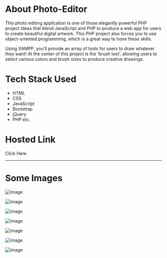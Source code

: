 # About Photo-Editor
This photo editing application is one of those elegantly powerful PHP project ideas that blend JavaScript and PHP to produce a web app for users to create beautiful digital artwork. This PHP project also forces you to use object-oriented programming, which is a great way to hone these skills.

Using XAMPP, you’ll provide an array of tools for users to draw whatever they want! At the center of this project is the ‘brush tool’, allowing users to select various colors and brush sizes to produce creative drawings.

# Tech Stack Used
- HTML
- CSS
- JavaScript
- Bootstrap
- jQuery
- PHP etc.

# Hosted Link

<link src="durgesh4993.github.io/Photo-Editor/">Click Here</link>


-----------------------------------------------------------------------------------------------------------------------------------------------------------------------
# Some Images

![image](https://user-images.githubusercontent.com/98798977/227441629-9c8c93bd-e994-42d3-a50b-0785dd85cff2.png)

![image](https://user-images.githubusercontent.com/98798977/227441689-c2224fa0-d499-4c8b-8d6e-869552881b8e.png)

![image](https://user-images.githubusercontent.com/98798977/227441764-d9b53a5a-0a5c-45f5-8ced-782476c20d04.png)

![image](https://user-images.githubusercontent.com/98798977/227441793-a808a1c2-80af-4001-83a9-3c56fd16add3.png)

![image](https://user-images.githubusercontent.com/98798977/227441834-4dddbfc7-1af4-4e90-a02c-c84e4337153f.png)

![image](https://user-images.githubusercontent.com/98798977/227441867-32c983c5-d8e6-4266-8f01-1bdd985d14b7.png)

![image](https://user-images.githubusercontent.com/98798977/227441906-bc115cac-e613-472a-b966-ca877889f6bd.png)
